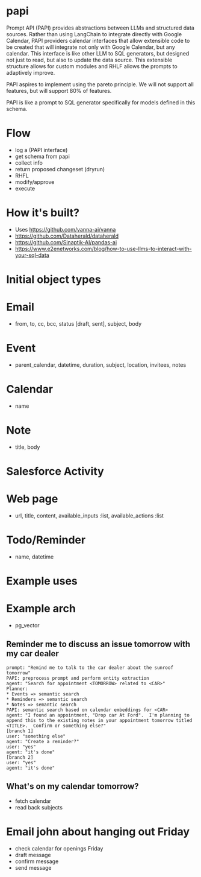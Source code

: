 # papi

Prompt API (PAPI) provides abstractions between LLMs and structured data sources.  Rather than using LangChain to integrate directly with Google Calendar, PAPI providers calendar interfaces that allow extensible code to be created that will integrate not only with Google Calendar, but any calendar.  This interface is like other LLM to SQL generators, but designed not just to read, but also to update the data source.  This extensible structure allows for custom modules and RHLF allows the prompts to adaptively improve.

PAPI aspires to implement using the pareto principle.  We will not support all features, but will support 80% of features.

PAPI is like a prompt to SQL generator specifically for models defined in this schema.

# Flow
* log a <salesforce activity> (PAPI interface)
* get schema from papi
* collect info
* return proposed changeset (dryrun)
* RHFL
* modify/approve
* execute

# How it's built?
* Uses https://github.com/vanna-ai/vanna
* https://github.com/Dataherald/dataherald
* https://github.com/Sinaptik-AI/pandas-ai
* https://www.e2enetworks.com/blog/how-to-use-llms-to-interact-with-your-sql-data

# Initial object types

# Email
* from, to, cc, bcc, status [draft, sent], subject, body

# Event
* parent_calendar, datetime, duration, subject, location, invitees, notes

# Calendar
* name

# Note
* title, body

# Salesforce Activity

# Web page
* url, title, content, available_inputs :list, available_actions :list

# Todo/Reminder
* name, datetime

# Example uses

# Example arch

* pg_vector


## Reminder me to discuss an issue tomorrow with my car dealer
```
prompt: "Remind me to talk to the car dealer about the sunroof tomorrow"
PAPI: preprocess prompt and perform entity extraction
agent: "Search for appointment <TOMORROW> related to <CAR>"
Planner:
* Events => semantic search
* Reminders => semantic search
* Notes => semantic search
PAPI: semantic search based on calendar embeddings for <CAR>
agent: "I found an appointment, "Drop car At Ford".  I'm planning to append this to the existing notes in your appointment tomorrow titled <TITLE>.  Confirm or something else?"
[branch 1]
user: "something else"
agent: "Create a reminder?"
user: "yes"
agent: "it's done"
[branch 2]
user: "yes"
agent: "it's done"
```

## What's on my calendar tomorrow?
* fetch calendar
* read back subjects

# Email john about hanging out Friday
* check calendar for openings Friday
* draft message
* confirm message
* send message


